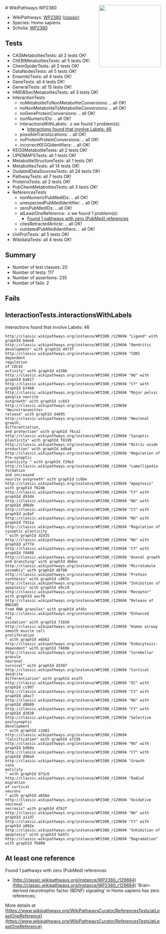 <img style="float: right; width: 200px" src="https://upload.wikimedia.org/wikipedia/commons/thumb/8/83/Wplogo_with_text_500.png/640px-Wplogo_with_text_500.png" />
# WikiPathways WP2380

* WikiPathways: [WP2380](https://wikipathways.org/pathways/WP2380) ([classic](https://classic.wikipathways.org/instance/WP2380))
* Species: Homo sapiens
* Scholia: [WP2380](https://scholia.toolforge.org/wikipathways/WP2380)
## Tests
* CASMetabolitesTests: all 2 tests OK!
* ChEBIMetabolitesTests: all 5 tests OK!
* ChemSpiderTests: all 2 tests OK!
* DataNodesTests: all 5 tests OK!
* EnsemblTests: all 4 tests OK!
* GeneTests: all 4 tests OK!
* GeneralTests: all 15 tests OK!
* HMDBSecMetabolitesTests: all 3 tests OK!
* InteractionTests
    * noMetaboliteToNonMetaboliteConversions: .. all OK!
    * noNonMetaboliteToMetaboliteConversions: .. all OK!
    * noGeneProteinConversions: .. all OK!
    * nonNumericIDs: .. all OK!
    * interactionsWithLabels: .x we found 1 problem(s):
        * [Interactions found that involve Labels: 46](#fe97a91b)
    * possibleTranslocations: .. all OK!
    * noProteinProteinConversions: .. all OK!
    * incorrectKEGGIdentifiers: .. all OK!
* KEGGMetaboliteTests: all 2 tests OK!
* LIPIDMAPSTests: all 1 tests OK!
* MetaboliteStructureTests: all 1 tests OK!
* MetabolitesTests: all 14 tests OK!
* OudatedDataSourcesTests: all 24 tests OK!
* PathwayTests: all 7 tests OK!
* ProteinsTests: all 2 tests OK!
* PubChemMetabolitesTests: all 3 tests OK!
* ReferencesTests
    * nonNumericPubMedIDs: .. all OK!
    * unexpectedPubMedIdentifier: .. all OK!
    * zeroPubMedIDs: .. all OK!
    * atLeastOneReference: .x we found 1 problem(s):
        * [Found 1 pathways with zero (PubMed) references](#d0a459f0)
    * citesRetractedArticle: .. all OK!
    * outdatedPubMedIdentifiers: .. all OK!
* UniProtTests: all 5 tests OK!
* WikidataTests: all 4 tests OK!


## Summary

* Number of test classes: 20
* Number of tests: 117
* Number of assertions: 235
* Number of fails: 2

## Fails

<a name="fe97a91b" />

## InteractionTests.interactionsWithLabels

Interactions found that involve Labels: 46
```
http://classic.wikipathways.org/instance/WP2380_r129694 "Ligand" with graphId bdee8
http://classic.wikipathways.org/instance/WP2380_r129694 "Dendritic 
development" with graphId d4737
http://classic.wikipathways.org/instance/WP2380_r129694 "CDK5
dependent
regulation 
of CDC42
activity" with graphId e1506
http://classic.wikipathways.org/instance/WP2380_r129694 "NU" with graphId ba817
http://classic.wikipathways.org/instance/WP2380_r129694 "CY" with graphId b7460
http://classic.wikipathways.org/instance/WP2380_r129694 "Major pelvic
ganglia neurite
outgrowth" with graphId ccb53
http://classic.wikipathways.org/instance/WP2380_r129694 "Neurotransmitter
release" with graphId d4895
http://classic.wikipathways.org/instance/WP2380_r129694 "Neuronal growth,
differentiation,
and protection" with graphId f6ca2
http://classic.wikipathways.org/instance/WP2380_r129694 "Synaptic plasticity" with graphId f8199
http://classic.wikipathways.org/instance/WP2380_r129694 "Nitric oxide
production" with graphId ad8a8
http://classic.wikipathways.org/instance/WP2380_r129694 "Regulation of 
Pre-synaptic
plasticity " with graphId f29e3
http://classic.wikipathways.org/instance/WP2380_r129694 "Lamellipodia formation
and increased
neurite outgrowth" with graphId cc6be
http://classic.wikipathways.org/instance/WP2380_r129694 "Apoptosis" with graphId f6246
http://classic.wikipathways.org/instance/WP2380_r129694 "CY" with graphId d93d4
http://classic.wikipathways.org/instance/WP2380_r129694 "NU" with graphId d06de
http://classic.wikipathways.org/instance/WP2380_r129694 "CY" with graphId ac8af
http://classic.wikipathways.org/instance/WP2380_r129694 "NU" with graphId f931a
http://classic.wikipathways.org/instance/WP2380_r129694 "Regulation of
synaptic plasticity
" with graphId d2435
http://classic.wikipathways.org/instance/WP2380_r129694 "NU" with graphId a7774
http://classic.wikipathways.org/instance/WP2380_r129694 "CY" with graphId f8488
http://classic.wikipathways.org/instance/WP2380_r129694 "Axonal growth
and branching" with graphId db6ec
http://classic.wikipathways.org/instance/WP2380_r129694 "Microtubule
assembly" with graphId d6f80
http://classic.wikipathways.org/instance/WP2380_r129694 "Protein
synthesis" with graphId cd67e
http://classic.wikipathways.org/instance/WP2380_r129694 "Inhibition of
apoptosis" with graphId e9cc8
http://classic.wikipathways.org/instance/WP2380_r129694 "Receptor" with graphId aacf8
http://classic.wikipathways.org/instance/WP2380_r129694 "Release of RNG105
from RNA granules" with graphId af45c
http://classic.wikipathways.org/instance/WP2380_r129694 "Enhanced
fat
oxidation" with graphId f1b50
http://classic.wikipathways.org/instance/WP2380_r129694 "Human airway
smooth muscle cell
proliferation
" with graphId ebb62
http://classic.wikipathways.org/instance/WP2380_r129694 "Endocytosis-
dependent" with graphId f4696
http://classic.wikipathways.org/instance/WP2380_r129694 "Cerebellar
granule
neuronal
survival" with graphId d1507
http://classic.wikipathways.org/instance/WP2380_r129694 "Cortical 
dendrite 
differentiation" with graphId eca75
http://classic.wikipathways.org/instance/WP2380_r129694 "EC" with graphId cc997
http://classic.wikipathways.org/instance/WP2380_r129694 "CY" with graphId a8ac7
http://classic.wikipathways.org/instance/WP2380_r129694 "NU" with graphId d8b09
http://classic.wikipathways.org/instance/WP2380_r129694 "CY" with graphId d2838
http://classic.wikipathways.org/instance/WP2380_r129694 "Selective
postsynaptic
development
" with graphId c2482
http://classic.wikipathways.org/instance/WP2380_r129694 "Calcification" with graphId a7238
http://classic.wikipathways.org/instance/WP2380_r129694 "NU" with graphId bdb8a
http://classic.wikipathways.org/instance/WP2380_r129694 "CY" with graphId d98a4
http://classic.wikipathways.org/instance/WP2380_r129694 "Growth
cone
motility
" with graphId b71c6
http://classic.wikipathways.org/instance/WP2380_r129694 "Radial 
migration
of cortical
neurons
" with graphId a01be
http://classic.wikipathways.org/instance/WP2380_r129694 "Oxidative
neuronal
necrosis" with graphId d7b2f
http://classic.wikipathways.org/instance/WP2380_r129694 "NU" with graphId a11d7
http://classic.wikipathways.org/instance/WP2380_r129694 "CY" with graphId a092e
http://classic.wikipathways.org/instance/WP2380_r129694 "Inhibition of
apoptosis" with graphId ba57c
http://classic.wikipathways.org/instance/WP2380_r129694 "Degradation" with graphId fb800
```

<a name="d0a459f0" />

## At least one reference

Found 1 pathways with zero (PubMed) references

* [http://classic.wikipathways.org/instance/WP2380_r129694](http://classic.wikipathways.org/instance/WP2380_r129694) 'Brain-derived neurotrophic factor (BDNF) signaling' in Homo sapiens has zero references; 


More details at [https://www.wikipathways.org/WikiPathwaysCurator/ReferencesTests/atLeastOneReference](https://www.wikipathways.org/WikiPathwaysCurator/ReferencesTests/atLeastOneReference)

